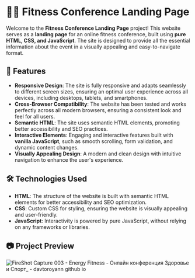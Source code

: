 # 🧘‍♂️ Fitness Conference Landing Page

Welcome to the **Fitness Conference Landing Page** project! This website serves as a **landing page** for an online fitness conference, built using **pure HTML, CSS, and JavaScript**. The site is designed to provide all the essential information about the event in a visually appealing and easy-to-navigate format.

## 🎯 Features

- **Responsive Design**: The site is fully responsive and adapts seamlessly to different screen sizes, ensuring an optimal user experience across all devices, including desktops, tablets, and smartphones.
- **Cross-Browser Compatibility**: The website has been tested and works perfectly across all modern browsers, ensuring a consistent look and feel for all users.
- **Semantic HTML**: The site uses semantic HTML elements, promoting better accessibility and SEO practices.
- **Interactive Elements**: Engaging and interactive features built with **vanilla JavaScript**, such as smooth scrolling, form validation, and dynamic content changes.
- **Visually Appealing Design**: A modern and clean design with intuitive navigation to enhance the user's experience.

## 🛠 Technologies Used

- **HTML**: The structure of the website is built with semantic HTML elements for better accessibility and SEO optimization.
- **CSS**: Custom CSS for styling, ensuring the website is visually appealing and user-friendly.
- **JavaScript**: Interactivity is powered by pure JavaScript, without relying on any frameworks or libraries.

## 📷 Project Preview  
![FireShot Capture 003 - Energy Fitness - Онлайн конференция Здоровье и Спорт_ -  davtoroyann github io](https://github.com/user-attachments/assets/93427622-252e-4b8f-a121-bd37d013a3ad)
